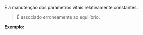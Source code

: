 É a manutenção dos parametros vitais relativamente constantes.

> É associado erroneamente ao equilíbrio.

**Exemplo:** 